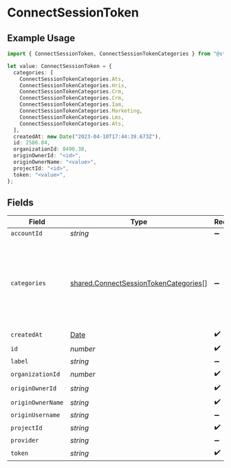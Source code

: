 # ConnectSessionToken

## Example Usage

```typescript
import { ConnectSessionToken, ConnectSessionTokenCategories } from "@stackone/stackone-client-ts/sdk/models/shared";

let value: ConnectSessionToken = {
  categories: [
    ConnectSessionTokenCategories.Ats,
    ConnectSessionTokenCategories.Hris,
    ConnectSessionTokenCategories.Crm,
    ConnectSessionTokenCategories.Crm,
    ConnectSessionTokenCategories.Iam,
    ConnectSessionTokenCategories.Marketing,
    ConnectSessionTokenCategories.Lms,
    ConnectSessionTokenCategories.Ats,
  ],
  createdAt: new Date("2023-04-10T17:44:39.673Z"),
  id: 2586.84,
  organizationId: 8490.38,
  originOwnerId: "<id>",
  originOwnerName: "<value>",
  projectId: "<id>",
  token: "<value>",
};
```

## Fields

| Field                                                                                                 | Type                                                                                                  | Required                                                                                              | Description                                                                                           | Example                                                                                               |
| ----------------------------------------------------------------------------------------------------- | ----------------------------------------------------------------------------------------------------- | ----------------------------------------------------------------------------------------------------- | ----------------------------------------------------------------------------------------------------- | ----------------------------------------------------------------------------------------------------- |
| `accountId`                                                                                           | *string*                                                                                              | :heavy_minus_sign:                                                                                    | N/A                                                                                                   |                                                                                                       |
| `categories`                                                                                          | [shared.ConnectSessionTokenCategories](../../../sdk/models/shared/connectsessiontokencategories.md)[] | :heavy_minus_sign:                                                                                    | N/A                                                                                                   | [<br/>"ats",<br/>"hris",<br/>"hrisLegacy",<br/>"crm",<br/>"iam",<br/>"marketing",<br/>"lms",<br/>"stackOne"<br/>] |
| `createdAt`                                                                                           | [Date](https://developer.mozilla.org/en-US/docs/Web/JavaScript/Reference/Global_Objects/Date)         | :heavy_check_mark:                                                                                    | N/A                                                                                                   |                                                                                                       |
| `id`                                                                                                  | *number*                                                                                              | :heavy_check_mark:                                                                                    | N/A                                                                                                   |                                                                                                       |
| `label`                                                                                               | *string*                                                                                              | :heavy_minus_sign:                                                                                    | N/A                                                                                                   |                                                                                                       |
| `organizationId`                                                                                      | *number*                                                                                              | :heavy_check_mark:                                                                                    | N/A                                                                                                   |                                                                                                       |
| `originOwnerId`                                                                                       | *string*                                                                                              | :heavy_check_mark:                                                                                    | N/A                                                                                                   |                                                                                                       |
| `originOwnerName`                                                                                     | *string*                                                                                              | :heavy_check_mark:                                                                                    | N/A                                                                                                   |                                                                                                       |
| `originUsername`                                                                                      | *string*                                                                                              | :heavy_minus_sign:                                                                                    | N/A                                                                                                   |                                                                                                       |
| `projectId`                                                                                           | *string*                                                                                              | :heavy_check_mark:                                                                                    | N/A                                                                                                   |                                                                                                       |
| `provider`                                                                                            | *string*                                                                                              | :heavy_minus_sign:                                                                                    | N/A                                                                                                   |                                                                                                       |
| `token`                                                                                               | *string*                                                                                              | :heavy_check_mark:                                                                                    | N/A                                                                                                   |                                                                                                       |